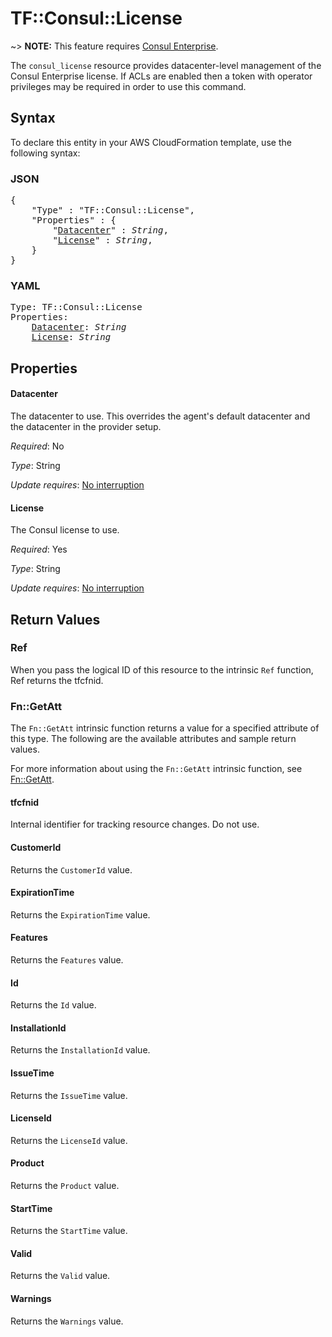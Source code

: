 # TF::Consul::License

~> **NOTE:** This feature requires [Consul Enterprise](https://www.consul.io/docs/enterprise/index.html).

The `consul_license` resource provides datacenter-level management of
the Consul Enterprise license. If ACLs are enabled then a token with operator
privileges may be required in order to use this command.

## Syntax

To declare this entity in your AWS CloudFormation template, use the following syntax:

### JSON

<pre>
{
    "Type" : "TF::Consul::License",
    "Properties" : {
        "<a href="#datacenter" title="Datacenter">Datacenter</a>" : <i>String</i>,
        "<a href="#license" title="License">License</a>" : <i>String</i>,
    }
}
</pre>

### YAML

<pre>
Type: TF::Consul::License
Properties:
    <a href="#datacenter" title="Datacenter">Datacenter</a>: <i>String</i>
    <a href="#license" title="License">License</a>: <i>String</i>
</pre>

## Properties

#### Datacenter

The datacenter to use. This overrides the
agent's default datacenter and the datacenter in the provider setup.

_Required_: No

_Type_: String

_Update requires_: [No interruption](https://docs.aws.amazon.com/AWSCloudFormation/latest/UserGuide/using-cfn-updating-stacks-update-behaviors.html#update-no-interrupt)

#### License

The Consul license to use.

_Required_: Yes

_Type_: String

_Update requires_: [No interruption](https://docs.aws.amazon.com/AWSCloudFormation/latest/UserGuide/using-cfn-updating-stacks-update-behaviors.html#update-no-interrupt)

## Return Values

### Ref

When you pass the logical ID of this resource to the intrinsic `Ref` function, Ref returns the tfcfnid.

### Fn::GetAtt

The `Fn::GetAtt` intrinsic function returns a value for a specified attribute of this type. The following are the available attributes and sample return values.

For more information about using the `Fn::GetAtt` intrinsic function, see [Fn::GetAtt](https://docs.aws.amazon.com/AWSCloudFormation/latest/UserGuide/intrinsic-function-reference-getatt.html).

#### tfcfnid

Internal identifier for tracking resource changes. Do not use.

#### CustomerId

Returns the <code>CustomerId</code> value.

#### ExpirationTime

Returns the <code>ExpirationTime</code> value.

#### Features

Returns the <code>Features</code> value.

#### Id

Returns the <code>Id</code> value.

#### InstallationId

Returns the <code>InstallationId</code> value.

#### IssueTime

Returns the <code>IssueTime</code> value.

#### LicenseId

Returns the <code>LicenseId</code> value.

#### Product

Returns the <code>Product</code> value.

#### StartTime

Returns the <code>StartTime</code> value.

#### Valid

Returns the <code>Valid</code> value.

#### Warnings

Returns the <code>Warnings</code> value.

